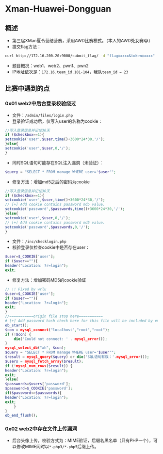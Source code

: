 # Xman-Huawei-Dongguan
## 概述

- 第三届XMan夏令营结营赛，采用AWD比赛模式。（本人的AWD处女赛😂）
- 提交flag方法：

```sh
curl http://172.16.200.20:9000/submit_flag/ -d "flag=xxxx&token=xxxx"
```

- 题目概况：web1、web2、pwn1、pwn2
- IP地址依次是：`172.16.team_id.101-104`，我队`team_id = 23`

## 比赛中遇到的点
### 0x01 web2中后台登录校验绕过
- 文件：`/admin/files/login.php`
- 登录验证成功后，仅写入user的名称为cookie：

```php
//写入登录信息并记住30天
if ($checkbox==1){
setcookie('user',$user,time()+3600*24*30,'/');
}else{
setcookie('user',$user,0,'/');
}
```
- 同时SQL语句可能存在SQL注入漏洞（未验证）：

```php
$query = "SELECT * FROM manage WHERE user='$user'";
```

- 修复方法：增加md5之后的密码为cookie

```php
//写入登录信息并记住30天
if ($checkbox==1){
setcookie('user',$user,time()+3600*24*30,'/');
// [+] Add cookie contains password md5 value.
setcookie('password',$passwords,time()+3600*24*30,'/');
}else{
setcookie('user',$user,0,'/');
// [+] Add cookie contains password md5 value.
setcookie('password',$passwords,0,'/');
}
```

- 文件：`/inc/checklogin.php`
- 校验登录仅检查cookie中是否存在user：

```php
$user=$_COOKIE['user'];
if ($user==""){
header("Location: ?r=login");
exit;	
```

- 修复方法：增加密码MD5的cookie验证

```php
// !! Fixed by wrlu
$user=$_COOKIE['user'];
if ($user==""){
header("Location: ?r=login");
exit;	
}
//===========origin file stop here===========
# [+] Add password hash check here for this file will be included by every administrator pages
ob_start();
$con = mysql_connect("localhost","root","root");
if (!$con) {
	die('Could not connect: ' . mysql_error());
}
mysql_select_db("xh", $con);
$query = "SELECT * FROM manage WHERE user='$user'";
$result = mysql_query($query) or die('SQL语句有误：'.mysql_error());
$users = mysql_fetch_array($result);
if (!mysql_num_rows($result)) {
header("Location: ?r=login");
exit;
}else{
$passwords=$users['password'];
$password=$_COOKIE['password'];
if($password<>$passwords){
header("Location: ?r=login");
exit;	
	}
}
ob_end_flush();
```

### 0x02 web2中存在文件上传漏洞
- 后台头像上传，校验方式为：MIME验证，后缀名黑名单（只有PHP一个），可以修改MIME同时以`*.php3/*.php5`后缀上传。